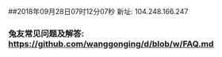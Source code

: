 ##2018年09月28日07时12分07秒 新址: 104.248.166.247
### 兔友常见问题及解答: https://github.com/wanggonging/d/blob/w/FAQ.md
